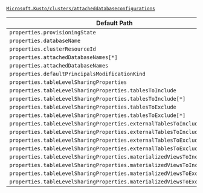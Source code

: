 [`Microsoft.Kusto/clusters/attacheddatabaseconfigurations`](https://docs.microsoft.com/en-us/azure/templates/microsoft.kusto/clusters/attacheddatabaseconfigurations)

| Default Path | Alias |
|---|---|
| `properties.provisioningState` | `Microsoft.Kusto/clusters/attacheddatabaseconfigurations/provisioningState` |
| `properties.databaseName` | `Microsoft.Kusto/clusters/attacheddatabaseconfigurations/databaseName` |
| `properties.clusterResourceId` | `Microsoft.Kusto/clusters/attacheddatabaseconfigurations/clusterResourceId` |
| `properties.attachedDatabaseNames[*]` | `Microsoft.Kusto/clusters/attacheddatabaseconfigurations/attachedDatabaseNames[*]` |
| `properties.attachedDatabaseNames` | `Microsoft.Kusto/clusters/attacheddatabaseconfigurations/attachedDatabaseNames` |
| `properties.defaultPrincipalsModificationKind` | `Microsoft.Kusto/clusters/attacheddatabaseconfigurations/defaultPrincipalsModificationKind` |
| `properties.tableLevelSharingProperties` | `Microsoft.Kusto/clusters/attachedDatabaseConfigurations/tableLevelSharingProperties` |
| `properties.tableLevelSharingProperties.tablesToInclude` | `Microsoft.Kusto/clusters/attachedDatabaseConfigurations/tableLevelSharingProperties.tablesToInclude` |
| `properties.tableLevelSharingProperties.tablesToInclude[*]` | `Microsoft.Kusto/clusters/attachedDatabaseConfigurations/tableLevelSharingProperties.tablesToInclude[*]` |
| `properties.tableLevelSharingProperties.tablesToExclude` | `Microsoft.Kusto/clusters/attachedDatabaseConfigurations/tableLevelSharingProperties.tablesToExclude` |
| `properties.tableLevelSharingProperties.tablesToExclude[*]` | `Microsoft.Kusto/clusters/attachedDatabaseConfigurations/tableLevelSharingProperties.tablesToExclude[*]` |
| `properties.tableLevelSharingProperties.externalTablesToInclude` | `Microsoft.Kusto/clusters/attachedDatabaseConfigurations/tableLevelSharingProperties.externalTablesToInclude` |
| `properties.tableLevelSharingProperties.externalTablesToInclude[*]` | `Microsoft.Kusto/clusters/attachedDatabaseConfigurations/tableLevelSharingProperties.externalTablesToInclude[*]` |
| `properties.tableLevelSharingProperties.externalTablesToExclude` | `Microsoft.Kusto/clusters/attachedDatabaseConfigurations/tableLevelSharingProperties.externalTablesToExclude` |
| `properties.tableLevelSharingProperties.externalTablesToExclude[*]` | `Microsoft.Kusto/clusters/attachedDatabaseConfigurations/tableLevelSharingProperties.externalTablesToExclude[*]` |
| `properties.tableLevelSharingProperties.materializedViewsToInclude` | `Microsoft.Kusto/clusters/attachedDatabaseConfigurations/tableLevelSharingProperties.materializedViewsToInclude` |
| `properties.tableLevelSharingProperties.materializedViewsToInclude[*]` | `Microsoft.Kusto/clusters/attachedDatabaseConfigurations/tableLevelSharingProperties.materializedViewsToInclude[*]` |
| `properties.tableLevelSharingProperties.materializedViewsToExclude` | `Microsoft.Kusto/clusters/attachedDatabaseConfigurations/tableLevelSharingProperties.materializedViewsToExclude` |
| `properties.tableLevelSharingProperties.materializedViewsToExclude[*]` | `Microsoft.Kusto/clusters/attachedDatabaseConfigurations/tableLevelSharingProperties.materializedViewsToExclude[*]` |


